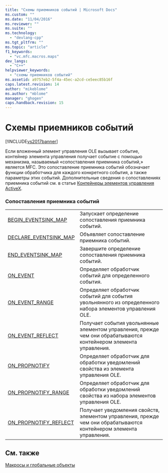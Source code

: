 ```yaml
---
title: "Схемы приемников событий | Microsoft Docs"
ms.custom: ""
ms.date: "11/04/2016"
ms.reviewer: ""
ms.suite: ""
ms.technology: 
  - "devlang-cpp"
ms.tgt_pltfrm: ""
ms.topic: "article"
f1_keywords: 
  - "vc.mfc.macros.maps"
dev_langs: 
  - "C++"
helpviewer_keywords: 
  - "схемы приемников событий"
ms.assetid: a9757eb2-5f4a-45ec-a2cd-ce5eec85b16f
caps.latest.revision: 14
author: "mikeblome"
ms.author: "mblome"
manager: "ghogen"
caps.handback.revision: 15
---
```

# Схемы приемников событий
[!INCLUDE[vs2017banner](../../assembler/inline/includes/vs2017banner.md)]

Если вложенный элемент управления OLE вызывает событие, контейнер элемента управления получает событие с помощью механизма, называемый «сопоставления приемника событий,» является MFC.  Это сопоставление приемника событий обозначает функции обработчика для каждого конкретного события, а также параметры этих событий.  Дополнительные сведения о сопоставлениях приемника событий см. в статье [Контейнеры элементов управления ActiveX](../../mfc/activex-control-containers.md).  
  
### Сопоставления приемника событий  
  
|||  
|-|-|  
|[BEGIN\_EVENTSINK\_MAP](../Topic/BEGIN_EVENTSINK_MAP.md)|Запускает определение сопоставления приемника событий.|  
|[DECLARE\_EVENTSINK\_MAP](../Topic/DECLARE_EVENTSINK_MAP.md)|Объявляет сопоставление приемника событий.|  
|[END\_EVENTSINK\_MAP](../Topic/END_EVENTSINK_MAP.md)|Завершите определение сопоставления приемника событий.|  
|[ON\_EVENT](../Topic/ON_EVENT.md)|Определяет обработчик событий для определенного события.|  
|[ON\_EVENT\_RANGE](../Topic/ON_EVENT_RANGE.md)|Определяет обработчик событий для события увольнянного из определенного набора элементов управления OLE.|  
|[ON\_EVENT\_REFLECT](../Topic/ON_EVENT_REFLECT.md)|Получает события увольнянные элементом управления, прежде чем они обрабатываются контейнером элемента управления.|  
|[ON\_PROPNOTIFY](../Topic/ON_PROPNOTIFY.md)|Определяет обработчик для обработки уведомлений свойства из элемента управления OLE.|  
|[ON\_PROPNOTIFY\_RANGE](../Topic/ON_PROPNOTIFY_RANGE.md)|Определяет обработчик для обработки уведомлений свойства из набора элементов управления OLE.|  
|[ON\_PROPNOTIFY\_REFLECT](../Topic/ON_PROPNOTIFY_REFLECT.md)|Получает уведомления свойств, элементом управления, прежде чем они обрабатываются контейнером элемента управления.|  
  
## См. также  
 [Макросы и глобальные объекты](../../mfc/reference/mfc-macros-and-globals.md)